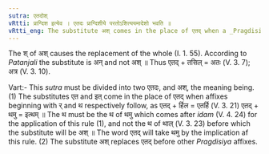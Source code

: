 ```yaml
---
sutra: एतदोश्
vRtti: प्राग्दिश इत्येव । एतदः प्राग्दिशीये परतोऽशित्ययमादेशो भवति ॥
vRtti_eng: The substitute अश् comes in the place of एतद् when a _Pragdisiya_ affix follows.
---
```

The श् of अश् causes the replacement of the whole (I. 1. 55). According to _Patanjali_ the substitute is अन् and not अश् ॥ Thus एतद् + तसिल् = अतः (V. 3. 7); अत्र (V. 3. 10).

Vart:- This _sutra_ must be divided into two एतदः, and अश्, the meaning being. (1) The substitutes एत and इत् come in the place of एतद् when affixes beginning with र् and थ respectively follow, as एतद् + र्हिल = एतर्हि (V. 3. 21) एतद् + थमु = इत्थम् ॥ The थ must be the थ of थमु which comes after _idam_ (V. 4. 24) for the application of this rule (1), and not the थ of थाल् (V. 3. 23) before which the substitute will be अश् ॥ The word एतद् will take थमु by the implication af this rule. (2) The substitute अश् replaces एतद् before other _Pragdisiya_ affixes.
